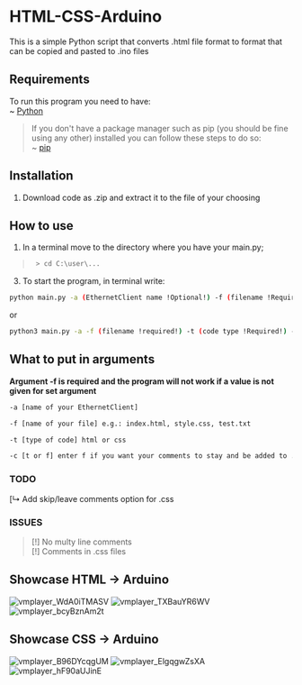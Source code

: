 # HTML-CSS-Arduino
This is a simple Python script that converts .html file format to format that can be copied and pasted to .ino files

## Requirements
To run this program you need to have:<br />
~ [Python](https://www.python.org/downloads/)<br />
> If you don't have a package manager such as pip (you should be fine using any other) installed you can follow these steps to do so:<br />
  ~ [pip](https://www.geeksforgeeks.org/how-to-install-pip-on-windows/#:~:text=Download%20and%20Install%20pip%3A&text=Download%20the%20get%2Dpip.py,where%20the%20above%20file%20exists.&text=and%20wait%20through%20the%20installation,now%20installed%20on%20your%20system)

## Installation
1. Download code as .zip and extract it to the file of your choosing

## How to use
1. In a terminal move to the directory where you have your main.py;
> ```bash
>  > cd C:\user\...
>  ```
3. To start the program, in terminal write:
```bash
python main.py -a (EthernetClient name !Optional!) -f (filename !Required!) -t (code type !Required!)
```
or
```bash
python3 main.py -a -f (filename !required!) -t (code type !Required!) -c (t or f)
```

## What to put in arguments
**Argument -f is required and the program will not work if a value is not given for set argument**
```bash
-a [name of your EthernetClient]
```
```bash
-f [name of your file] e.g.: index.html, style.css, test.txt
```
```bash
-t [type of code] html or css 
```
```bash
-c [t or f] enter f if you want your comments to stay and be added to .ino code
```

### TODO
[↳ Add skip/leave comments option for .css

### ISSUES
>[!] No multy line comments <br>
>[!] Comments in .css files <br>

## Showcase HTML -> Arduino
![vmplayer_WdA0iTMASV](https://user-images.githubusercontent.com/89808542/159575130-dbdfdd16-9eaf-4d75-ae20-f4f3dd141278.png)
![vmplayer_TXBauYR6WV](https://user-images.githubusercontent.com/89808542/159575244-c6cfad2c-47cb-4240-9861-749fac7a6f68.png)
![vmplayer_bcyBznAm2t](https://user-images.githubusercontent.com/89808542/159575599-373b821c-e758-447f-9d83-6557ba70cd21.png)

## Showcase CSS -> Arduino
![vmplayer_B96DYcqgUM](https://user-images.githubusercontent.com/89808542/159131133-277631fb-fc41-4965-ae22-664d4a10f055.png)
![vmplayer_ElgqgwZsXA](https://user-images.githubusercontent.com/89808542/159131361-33b92895-c980-42e0-b7a4-c9d32a081d60.png)
![vmplayer_hF90aUJinE](https://user-images.githubusercontent.com/89808542/159131237-c6f712ea-1731-455e-86e7-5dea5e4aa4df.png)
